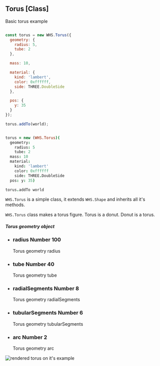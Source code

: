 <h2 class="ws" id="torus">Torus [Class]</h2>

<div class="blockTitle h3">Basic torus example</div>

```javascript

const torus = new WHS.Torus({
  geometry: {
    radius: 5,
    tube: 2
  },

  mass: 10,

  material: {
    kind: 'lambert',
    color: 0xffffff,
    side: THREE.DoubleSide
  },

  pos: {
    y: 35
  }
});

torus.addTo(world);

```

```coffeescript

torus = new (WHS.Torus)(
  geometry:
    radius: 5
    tube: 2
  mass: 10
  material:
    kind: 'lambert'
    color: 0xffffff
    side: THREE.DoubleSide
  pos: y: 35)

torus.addTo world

```


`WHS.Torus` is a simple class, it extends `WHS.Shape` and inherits all it's methods.

`WHS.Torus` class makes a torus figure. Torus is a donut. Donut is a torus.

<div class="params" id="torus-geometry">
  <h5>Torus geometry object <a href="#torus-geometry" class="anchor"></a></h5>
  <ul>
    <li id="torus-geometry-radius">
      <h3><a href="#torus-geometry-radius" class="anchor"></a> radius
        <span class="type">Number</span>
        <span class="default">100</span>
      </h3>
      <p>Torus geometry radius</p>
    </li>
    <li id="torus-geometry-tube">
      <h3><a href="#torus-geometry-tube" class="anchor"></a> tube
        <span class="type">Number</span>
        <span class="default">40</span>
      </h3>
      <p>Torus geometry tube</p>
    </li>
    <li id="torus-geometry-radialSegments">
      <h3><a href="#torus-geometry-radialSegments" class="anchor"></a> radialSegments
        <span class="type">Number</span>
        <span class="default">8</span>
      </h3>
      <p>Torus geometry radialSegments</p>
    </li>
    <li id="torus-geometry-tubularSegments">
      <h3><a href="#torus-geometry-tubularSegments" class="anchor"></a> tubularSegments
        <span class="type">Number</span>
        <span class="default">6</span>
      </h3>
      <p>Torus geometry tubularSegments</p>
    </li>
    <li id="torus-geometry-arc">
      <h3><a href="#torus-geometry-arc" class="anchor"></a> arc
        <span class="type">Number</span>
        <span class="default">2</span>
      </h3>
      <p>Torus geometry arc</p>
    </li>
  </ul>
</div>

<script src="https://gist.github.com/sasha240100/c320e12f7e594c48fb8e.js"></script>

<img src="images/shapes/torus.png" alt="rendered torus on it's example">